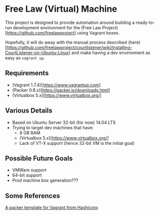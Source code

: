 Free Law (Virtual) Machine
==========================

This project is designed to provide automation around building a ready-to-run
development environment for the (Free Law Project)[https://github.com/freelawproject]
using Vagrant boxes.

Hopefully, it will do away with the manual process described (here)
[https://github.com/freelawproject/courtlistener/wiki/Installing-CourtListener-on-Ubuntu-Linux]
and make having a dev environment as easy as `vagrant up`.

## Requirements
* (Vagrant 1.7.4)[https://www.vagrantup.com]
* (Packer 0.8.x)[https://packer.io/downloads.html]
* (Virtualbox 5.x)[https://www.virtualbox.org/]

## Various Details
* Based on Ubuntu Server 32-bit (for now) 14.04 LTS
* Trying to target dev machines that have:
  * 8 GB RAM
  * (Virtualbox 5.x)[https://www.virtualbox.org/]
  * Lack of VT-X support (hence 32-bit VM is the initial goal)

## Possible Future Goals
* VMWare support
* 64-bit support
* Prod machine box generation???

## Some References
[A packer template for Vagrant from Hashicorp](https://github.com/hashicorp/atlas-packer-vagrant-tutorial.git)
